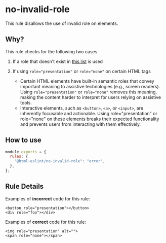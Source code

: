# no-invalid-role

This rule disallows the use of invalid role on elements.

## Why?

This rule checks for the following two cases

1. If a role that doesn't exist in [this list](https://www.w3.org/TR/wai-aria/#roles_categorization) is used

1. If using `role="presentation"` or `role="none"` on certain HTML tags

   - Certain HTML elements have built-in semantic roles that convey important meaning to assistive technologies (e.g., screen readers). Using `role="presentation"` or `role="none"` removes this meaning, making the content harder to interpret for users relying on assistive tools.
   - Interactive elements, such as `<button>`, `<a>`, or `<input>`, are inherently focusable and actionable. Using role="presentation" or role="none" on these elements breaks their expected functionality and prevents users from interacting with them effectively.

## How to use

```js,.eslintrc.js
module.exports = {
  rules: {
    "@html-eslint/no-invalid-role": "error",
  },
};
```

## Rule Details

Examples of **incorrect** code for this rule:

```html,incorrect
<button role="presentation"></button>
<div role="foo"></div>
```

Examples of **correct** code for this rule:

```html,correct
<img role="presentation" alt="">
<span role="none"></span>
```
